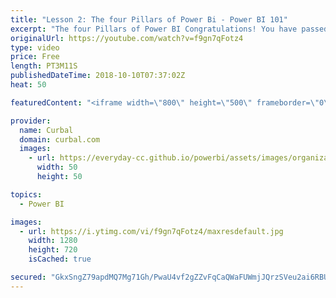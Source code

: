 ```yaml
---
title: "Lesson 2: The four Pillars of Power Bi - Power BI 101"
excerpt: "The four Pillars of Power BI Congratulations! You have passed this lesson.NEXT LESSON CONTACT LESSON TEACHER      Now that you know what Power BI is, let’s talk about the four main components that you have in Power BI that makes it so so powerful.  The first component I want to talk about is Power BI"
originalUrl: https://youtube.com/watch?v=f9gn7qFotz4
type: video
price: Free
length: PT3M11S
publishedDateTime: 2018-10-10T07:37:02Z
heat: 50

featuredContent: "<iframe width=\"800\" height=\"500\" frameborder=\"0\" src=\"https://www.youtube.com/embed/f9gn7qFotz4\" allow=\"accelerometer; autoplay; encrypted-media; gyroscope; picture-in-picture\" allowfullscreen></iframe>"

provider:
  name: Curbal
  domain: curbal.com
  images:
    - url: https://everyday-cc.github.io/powerbi/assets/images/organizations/curbal.com-50x50.jpg
      width: 50
      height: 50

topics:
  - Power BI

images:
  - url: https://i.ytimg.com/vi/f9gn7qFotz4/maxresdefault.jpg
    width: 1280
    height: 720
    isCached: true

secured: "GkxSngZ79apdMQ7Mg71Gh/PwaU4vf2gZZvFqCaQWaFUWmjJQrzSVeu2ai6RBUVCcxsEY/LOevvRObALO6vG/it7mCNLxLQU92tOnQ9TR8Q3oRJBx8IKL/5eDbQ7hMtOBi9QbLVXbBuUqfGDfsPIAF3iPN3ck6+OWvXhewWu9wzsOtY1iZonVJc9A/JdPidmkj21KrfqFzQsUVoSH+TG05Ef/NRMG/VR8fr+YD0T8dG5alkrgwDqldI7uX5rS8hATB0z2q7qGQ1Gx1HQcq/Xlm/+vjAeQSlpUwwlfxUft6z/deqZ3EmbRWqL8ZkBSHD8D13k/i3mvQtIkkPrtja7XDezMoUd8RMmwg3K+NurLE/hR7vtOgpidZxrsGeuXIxYfOKOz1bS8d0iVxMP+5R5jsTPkNYBmc0mHoA2rnd4N7Ww=;gANgL5L09P2rOrKyNolpGg=="
---
```


